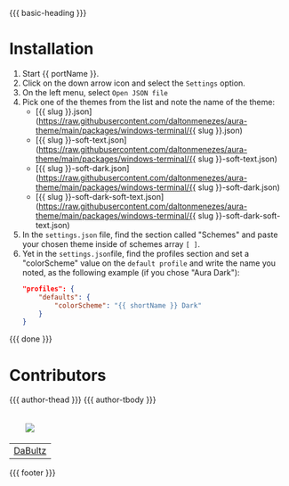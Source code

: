 {{{ basic-heading }}}

# Installation
1. Start {{ portName }}.
2. Click on the down arrow icon and select the `Settings` option.
3. On the left menu, select `Open JSON file`
4. Pick one of the themes from the list and note the name of the theme:
   - [{{ slug }}.json](https://raw.githubusercontent.com/daltonmenezes/aura-theme/main/packages/windows-terminal/{{ slug }}.json)
   - [{{ slug }}-soft-text.json](https://raw.githubusercontent.com/daltonmenezes/aura-theme/main/packages/windows-terminal/{{ slug }}-soft-text.json)
   - [{{ slug }}-soft-dark.json](https://raw.githubusercontent.com/daltonmenezes/aura-theme/main/packages/windows-terminal/{{ slug }}-soft-dark.json)
   - [{{ slug }}-soft-dark-soft-text.json](https://raw.githubusercontent.com/daltonmenezes/aura-theme/main/packages/windows-terminal/{{ slug }}-soft-dark-soft-text.json)
5. In the `settings.json` file, find the section called "Schemes" and paste your chosen theme inside of schemes array `[ ]`.
6. Yet in the `settings.json`file, find the profiles section and set a "colorScheme" value on the `default profile` and write the name you noted, as the following example (if you chose "Aura Dark"):
     ```json
     "profiles": {
         "defaults": {
             "colorScheme": "{{ shortName }} Dark"
         }
     }
     ```


{{{ done }}}

# Contributors
<table>
  <thead>
    <tr>
      {{{ author-thead }}}
      <td valign="bottom"><p align="center">
        <a href="https://github.com/DaBultz">
          <img src="https://github.com/DaBultz.png?size=100" align="center" />
        </a>
      </p></td>
    </tr>
  </thead>

  <tbody>
    <tr>
      {{{ author-tbody }}}
      <td><a href="https://github.com/DaBultz">DaBultz</a></td>
    </tr>
  </tbody>
</table>

{{{ footer }}}